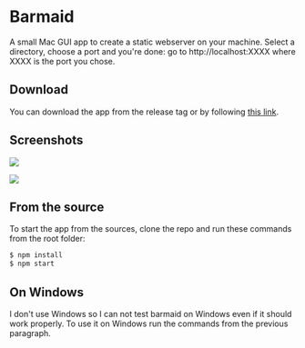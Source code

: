 # Barmaid

A small Mac GUI app to create a static webserver on your machine. Select a directory, choose a port and you're done: go to http://localhost:XXXX where XXXX is the port you chose.

## Download

You can download the app from the release tag or by following [this link](https://github.com/BenjaminBini/barmaid/releases/download/1.0.0/barmaid.app.zip).

## Screenshots

![](http://static.bini.io/barmaid/screenshots/barmaid-tray.png)

![](http://static.bini.io/barmaid/screenshots/barmaid-window.png)

## From the source

To start the app from the sources, clone the repo and run these commands from the root folder:

```sh
$ npm install
$ npm start
```

## On Windows

I don't use Windows so I can not test barmaid on Windows even if it should work properly. To use it on Windows run the commands from the previous paragraph.
